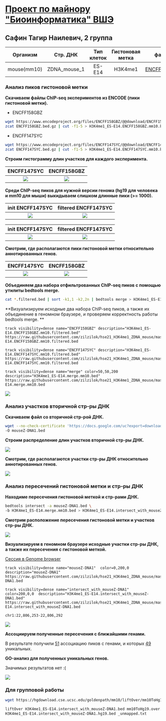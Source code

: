 # [Проект по майнору "Биоинформатика" ВШЭ](http://wiki.cs.hse.ru/%D0%9C%D0%B0%D0%B9%D0%BD%D0%BE%D1%80_%D0%91%D0%B8%D0%BE%D0%B8%D0%BD%D1%84%D0%BE%D1%80%D0%BC%D0%B0%D1%82%D0%B8%D0%BA%D0%B0_2_%D0%B3%D0%BE%D0%B4)
## Сафин Тагир Наилевич, 2 группа


|   Организм  |   Стр. ДНК   | Тип клеток | Гистоновая метка |    файл 1   |    файл 2   |
|:-----------:|:------------:|:----------:|:----------------:|:-----------:|:-----------:|
| mouse(mm10) | ZDNA_mouse_1 |   ES-E14   |      H3K4me1     | [ENCFF158GBZ](https://www.encodeproject.org/files/ENCFF158GBZ/) | [ENCFF147SYC](https://www.encodeproject.org/files/ENCFF147SYC/) |

### Анализ пиков гистоновой метки

**Скачиваем файлы ChIP-seq экспериментов из ENCODE (пики гистоновой метки).**

- ENCFF158GBZ
```bash
wget https://www.encodeproject.org/files/ENCFF158GBZ/@@download/ENCFF158GBZ.bed.gz
zcat ENCFF158GBZ.bed.gz | cut -f1-5 > H3K4me1_ES-E14.ENCFF158GBZ.mm10.bed
```
- ENCFF147SYC
```bash
wget https://www.encodeproject.org/files/ENCFF147SYC/@@download/ENCFF147SYC.bed.gz
zcat ENCFF147SYC.bed.gz | cut -f1-5 > H3K4me1_ES-E14.ENCFF147SYC.mm10.bed
```

**Строим гистограмму длин участков для каждого эксперимента.**

 ENCFF147SYC             |   ENCFF158GBZ
:-------------------------:|:-------------------------:
![](results/len_hist/len_hist.H3K4me1_ES-E14.ENCFF147SYC.mm10.png)  |  ![](results/len_hist/len_hist.H3K4me1_ES-E14.ENCFF158GBZ.mm10.png)

**Среди ChIP-seq пиков для нужной версии генома (hg19 для человека и mm10 для мыши) выкидываем слишком длинные пики (>= 1000).**

init ENCFF147SYC             |  filtered ENCFF147SYC
:-------------------------:|:-------------------------:
![](results/filter_peaks/filter_peaks.H3K4me1_ES-E14.ENCFF158GBZ.mm10.init.hist.png)  |  ![](results/filter_peaks/filter_peaks.H3K4me1_ES-E14.ENCFF158GBZ.mm10.filtered.hist.png)

init ENCFF147SYC             |  filtered ENCFF147SYC
:-------------------------:|:-------------------------:
![](results/filter_peaks/filter_peaks.H3K4me1_ES-E14.ENCFF147SYC.mm10.init.hist.png)  |  ![](results/filter_peaks/filter_peaks.H3K4me1_ES-E14.ENCFF147SYC.mm10.filtered.hist.png)

**Смотрим, где располагаются пики гистоновой метки относительно аннотированных генов.**

 ENCFF147SYC             |   ENCFF158GBZ
:-------------------------:|:-------------------------:
![](results/chip_seeker/chip_seeker.H3K4me1_ES-E14.ENCFF147SYC.mm10.filtered.plotAnnoPie.png)  |  ![](results/chip_seeker/chip_seeker.H3K4me1_ES-E14.ENCFF158GBZ.mm10.filtered.plotAnnoPie.png)

**Объединяем два набора отфильтрованных ChIP-seq пиков с помощью утилиты bedtools merge.**
```bash
cat *.filtered.bed | sort -k1,1 -k2,2n | bedtools merge > H3K4me1_ES-E14.merge.mm10.bed
```

**Визуализируем исходные два набора ChIP-seq пиков, а также их объединение в геномном браузере, и проверяем корректность работы bedtools merge.
**
```
track visibility=dense name="ENCFF158GBZ" description="H3K4me1_ES-E14.ENCFF158GBZ.mm10.filtered.bed"
https://raw.githubusercontent.com/zilzilok/hse21_H3K4me1_ZDNA_mouse/master/data/H3K4me1_ES-E14.ENCFF158GBZ.mm10.filtered.bed

track visibility=dense name="ENCFF147SYC" description="H3K4me1_ES-E14.ENCFF147SYC.mm10.filtered.bed"
https://raw.githubusercontent.com/zilzilok/hse21_H3K4me1_ZDNA_mouse/master/data/H3K4me1_ES-E14.ENCFF147SYC.mm10.filtered.bed

track visibility=dense name="merge" color=50,50,200 description="H3K4me1_ES-E14.merge.mm10.bed"
https://raw.githubusercontent.com/zilzilok/hse21_H3K4me1_ZDNA_mouse/master/data/H3K4me1_ES-E14.merge.mm10.bed
```
![](results/genome_browser/1.png)

### Анализ участков вторичной стр-ры ДНК

**Скачиваем файл со вторичной стр-рой ДНК.**
```bash
wget --no-check-certificate 'https://docs.google.com/uc?export=download&id=1gFY4Ma9OWFJBWVhgdV3TqTf8pgy_ghKy' \
-O mouseZ-DNA1.bed
```

**Строим распределение длин участков вторичной стр-ры ДНК.**

![](results/len_hist/len_hist.mouseZ-DNA1.png)

**Смотрим, где располагаются участки стр-ры ДНК относительно аннотированных генов.**

![](results/chip_seeker/chip_seeker.mouseZ-DNA1.plotAnnoPie.png)

### Анализ пересечений гистоновой метки и стр-ры ДНК

**Находиме пересечения гистоновой меткой и стр-рами ДНК.**
```bash
bedtools intersect -a mouseZ-DNA1.bed \
-b H3K4me1_ES-E14.merge.mm10.bed > H3K4me1_ES-E14.intersect_with_mouseZ-DNA1.bed
```

**Смотрим расположение пересечения гистоновой метки и участков стр-ры ДНК.**

![](results/chip_seeker/chip_seeker.H3K4me1_ES-E14.intersect_with_mouseZ-DNA1.plotAnnoPie.png)

**Визуализируем в геномном браузере исходные участки стр-ры ДНК, а также их пересечения с гистоновой меткой.**

[Сессия в Genome browser](results/genome_browser/hse21_H3K4me1_ZDNA_mouse_session.gz)
```
track visibility=dense name="mouseZ-DNA1"  color=0,200,0  description="mouseZ-DNA1"
https://raw.githubusercontent.com/zilzilok/hse21_H3K4me1_ZDNA_mouse/master/data/mouseZ-DNA1.bed

track visibility=dense name="intersect_with_mouseZ-DNA1"  color=200,0,0  description="H3K4me1_ES-E14.intersect_with_mouseZ-DNA1.bed"
https://raw.githubusercontent.com/zilzilok/hse21_H3K4me1_ZDNA_mouse/master/data/H3K4me1_ES-E14.intersect_with_mouseZ-DNA1.bed
```
`chr1:22,806,253-22,806,292`

![](results/genome_browser/2.png)

**Ассоциируем полученные пересечения с ближайшими генами.**

В результате получили [51](data/H3K4me1_ES-E14.intersect_with_mouseZ-DNA1.genes.txt) ассоциацию пиков с генами, и которых [49](data/H3K4me1_ES-E14.intersect_with_mouseZ-DNA1.genes_uniq.txt) уникальных.

**GO-анализ для полученных уникальных генов.**

Значимых результатов нет :(

![](results/panther/results.png)

### Для групповой работы

```bash
wget https://hgdownload.cse.ucsc.edu/goldenpath/mm10/liftOver/mm10ToHg19.over.chain.gz

liftOver H3K4me1_ES-E14.intersect_with_mouseZ-DNA1.bed mm10ToHg19.over.chain.gz \
H3K4me1_ES-E14.intersect_with_mouseZ-DNA1.hg19.bed _unmapped.txt
```
